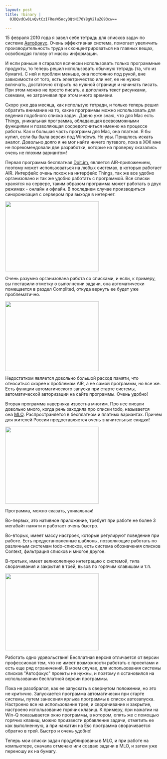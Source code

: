 ```yaml
--- 
layout: post
title: !binary |
  0JDQvdCw0LvQvtCzIFRoaW5ncyDQtNC70Y8gV2luZG93cw==

---
```

15 февраля 2010 года я завел себе тетрадь для списков задач по системе <a id="b:68" title="Автофокус" href="http://www.markforster.net/autofocus-system/">Автофокус</a>. Очень эффективная система, помогает увеличить производительность труда и сконцентрироваться на главных вещах, освобождая голову от массы информации.

И если раньше я старался всячески использовать только программные продукты, то теперь решил использовать обычную тетрадь (та, что из бумаги). С ней и проблем меньше, она постоянно под рукой, вне зависимости от того, есть электричество или нет, ее не нужно включать, достаточно открыть на нужной странице и начинать писать. При этом можно не просто писать, а дополнять текст рисунками, схемами, не затрачивая при этом много времени.

Скоро уже два месяца, как использую тетради, и только теперь решил обратить внимание на то, какие программы можно использовать для ведения подобного списка задач. Давно уже знаю, что для Mac есть Things, уникальная программа, обладающая всевозможными функциями и позволяющая сосредоточиться именно на процессе работы. Как и большая часть программ для Mac, она платная. Я бы купил, если бы была версия под Windows. Но увы. Пришлось искать аналог. Довольно долго я не мог найти ничего путевого, пока в ЖЖ мне не порекомендовали две разработки, которые на проверку оказались очень не плохим вариантом!

<!--more-->

Первая программа бесплатная <a id="zn5-" title="Doit.im" href="http://www.doit.im/">Doit.im</a>, является AIR-приложением, поэтому может использоваться на любых системах, в которых работает AIR. Интерфейс очень похож на интерфейс Things, так же все удобно организовано и так же удобно работать с программой. Все списки хранятся на сервере, таким образом программа может работать в двух режимах - онлайн и офлайн. В последнем случае производиться синхронизация с сервером при выходе в интернет.

<a href="http://static.juev.ru/2010/04/doit.jpg"><img class="aligncenter size-medium wp-image-973" title="doit" src="http://static.juev.ru/2010/04/doit-300x224.jpg" alt="" width="300" height="224" /></a>

Очень разумно организована работа со списками, и если, к примеру, вы поставили отметку о выполнении задачи, она автоматически помещается в раздел Complited, откуда вернуть ее будет уже проблематично.

<a href="http://static.juev.ru/2010/04/doit-task.jpg"><img class="aligncenter size-medium wp-image-974" title="doit-task" src="http://static.juev.ru/2010/04/doit-task-300x223.jpg" alt="" width="300" height="223" /></a>

Недостатком является довольно большой расход памяти, что относиться скорее к проблемам AIR, а не самой программы, но все же. Есть функции автоматического запуска при старте системы, автоматической авторизации на сайте программы. Очень удобно!

Вторая программа наверняка известна многим. Про нее писали довольно много, когда речь заходила про списки todo, называется она <a id="yh3s" title="MLO" href="http://www.mylifeorganized.net/">MLO</a>. Распространяется в бесплатном и платных вариантах. Причем для жителей России предоставляется очень значительные скидки!

<a href="http://static.juev.ru/2010/04/MLO.png"><img class="aligncenter size-medium wp-image-975" title="MLO" src="http://static.juev.ru/2010/04/MLO-300x246.png" alt="" width="300" height="246" /></a>

Программа, можно сказать, уникальная!

Во-первых, это нативное приложение, требует при работе не более 3 мегабайт памяти и работает очень быстро.

Во-вторых, имеет массу настроек, которые регулируют поведение при работе. Есть предустановленные шаблоны, позволяющие работать по различным системам todo-списков, есть система обозначения списков Context, фильтрация списков и многое другое.

В-третьих, имеет великолепную интеграцию с системой, типа сворачивания и закрытия в трей, вызов по горячим клавишам и т.п.

<a href="http://static.juev.ru/2010/04/MLO-task.png"><img class="aligncenter size-medium wp-image-976" title="MLO-task" src="http://static.juev.ru/2010/04/MLO-task-300x246.png" alt="" width="300" height="246" /></a>

Работать одно удовольствие! Бесплатная версия отличается от версии профессионал тем, что не имеет возможности работать с проектами и есть еще ряд ограничений. В моем случае, для использования системы списков "Автофокус" проекты не нужны, и поэтому я остановился на использовании бесплатной версии программы.

Пока не разобрался, как ее запускать в свернутом положении, но это не критично. Запускается программа автоматически при старте системы, путем занесения ярлыка программы в список автозапуска. Настроено все на использование трея, и сворачивание и закрытие, настроено использование горячих клавиш. К примеру, при нажатии на Win-Q показывается окно программы, в котором, опять же с помощью горячих клавиш, можно произвести добавление задачи, отметить ее как выполненную, а при нажатии на Esc программа сворачивается обратно в трей. Быстро и очень удобно!

Теперь мои списки задач продублированы в MLO, и при работе на компьютере, сначала отмечаю или создаю задачи в MLO, и затем уже переношу их на бумагу.
